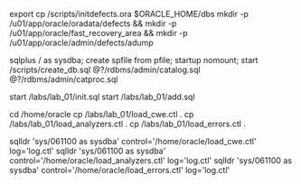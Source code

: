 export
cp /scripts/initdefects.ora $ORACLE_HOME/dbs 
mkdir -p /u01/app/oracle/oradata/defects && mkdir -p /u01/app/oracle/fast_recovery_area && mkdir -p /u01/app/oracle/admin/defects/adump

sqlplus / as sysdba;
create spfile from pfile;
startup nomount;
start /scripts/create_db.sql
@?/rdbms/admin/catalog.sql
@?/rdbms/admin/catproc.sql

start /labs/lab_01/init.sql
start /labs/lab_01/add.sql

cd /home/oracle
cp /labs/lab_01/load_cwe.ctl .
cp /labs/lab_01/load_analyzers.ctl .
cp /labs/lab_01/load_errors.ctl .

sqlldr \'sys/061100 as sysdba\'  control='/home/oracle/load_cwe.ctl' log='log.ctl'
sqlldr \'sys/061100 as sysdba\'  control='/home/oracle/load_analyzers.ctl' log='log.ctl'
sqlldr \'sys/061100 as sysdba\'  control='/home/oracle/load_errors.ctl' log='log.ctl'

